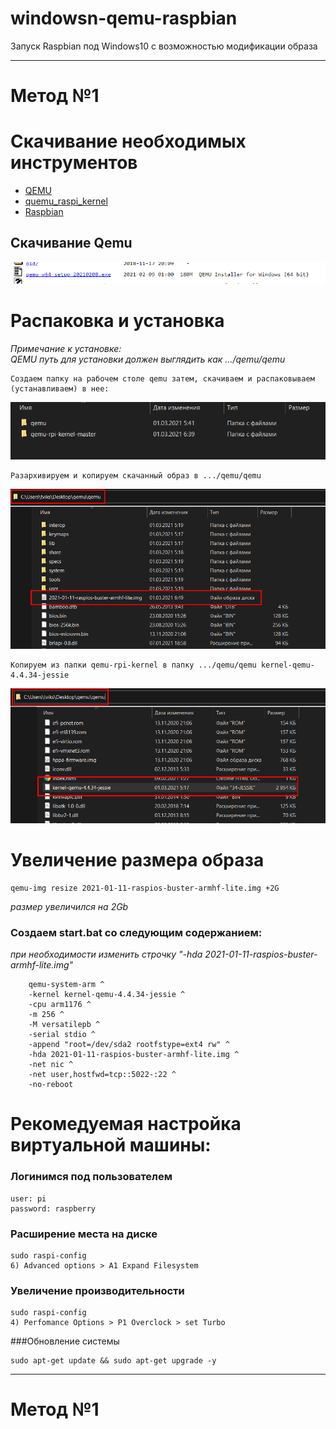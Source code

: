 # windowsn-qemu-raspbian
Запуск Raspbian под Windows10 с возможностью модификации образа

____
# Метод №1


# Скачивание необходимых инструментов

-  [QEMU](https://qemu.weilnetz.de/w64/)
-  [quemu_raspi_kernel](https://github.com/dhruvvyas90/qemu-rpi-kernel)
-  [Raspbian](http://downloads.raspberrypi.org/raspbian/images/)

## Скачивание Qemu

![](https://raw.githubusercontent.com/tviks/windowsn-qemu-raspbian/main/pic/1.png "qemu")



# Распаковка и установка

*Примечание к установке:*  
*QEMU путь для установки должен выглядить как .../qemu/qemu*  
	
	Создаем папку на рабочем столе qemu затем, скачиваем и распаковываем (устанавливаем) в нее:

![](https://raw.githubusercontent.com/tviks/windowsn-qemu-raspbian/main/pic/2.png "")
	
	Разархивируем и копируем скачанный образ в .../qemu/qemu
	
![](https://raw.githubusercontent.com/tviks/windowsn-qemu-raspbian/main/pic/3.png "")
	
	Копируем из папки qemu-rpi-kernel в папку .../qemu/qemu kernel-qemu-4.4.34-jessie
	
![](https://raw.githubusercontent.com/tviks/windowsn-qemu-raspbian/main/pic/4.png "")
	
# Увеличение размера образа 

	qemu-img resize 2021-01-11-raspios-buster-armhf-lite.img +2G
*размер увеличился на 2Gb*

### Создаем start.bat со следующим содержанием:
*при необходимости изменить строчку "-hda 2021-01-11-raspios-buster-armhf-lite.img"*

```
	qemu-system-arm ^
	-kernel kernel-qemu-4.4.34-jessie ^
	-cpu arm1176 ^
	-m 256 ^
	-M versatilepb ^
	-serial stdio ^
	-append "root=/dev/sda2 rootfstype=ext4 rw" ^
	-hda 2021-01-11-raspios-buster-armhf-lite.img ^
	-net nic ^
	-net user,hostfwd=tcp::5022-:22 ^
	-no-reboot
```

# Рекомедуемая настройка виртуальной машины:

### Логинимся под пользователем

	user: pi
	password: raspberry

### Расширение места на диске 

	sudo raspi-config  
	6) Advanced options > A1 Expand Filesystem  
	
### Увеличение производительности 

	sudo raspi-config  
	4) Perfomance Options > P1 Overclock > set Turbo  

###Обновление системы

	sudo apt-get update && sudo apt-get upgrade -y  

____
# Метод №1

